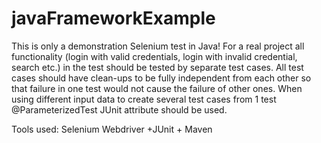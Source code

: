 # javaFrameworkExample
This is only a demonstration Selenium test in Java!
For a real project all functionality (login with valid credentials, login with invalid credential, search etc.)
in the test should be tested by separate test cases. All test cases should have clean-ups to be fully independent from each other so that 
failure in one test would not cause the failure of other ones. 
When using different input data to create several test cases from 1 test @ParameterizedTest JUnit attribute should be used.

Tools used: Selenium Webdriver +JUnit + Maven
